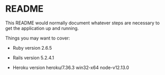 # README

This README would normally document whatever steps are necessary to get the
application up and running.

Things you may want to cover:

* Ruby version 2.6.5

* Rails version 5.2.4.1

* Heroku version heroku/7.36.3 win32-x64 node-v12.13.0
